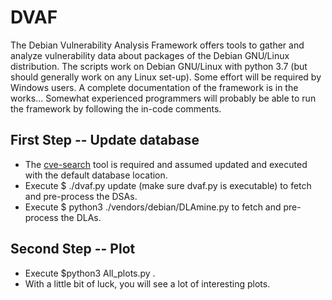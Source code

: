 # DVAF

The Debian Vulnerability Analysis Framework offers tools to gather and analyze vulnerability data about packages of the Debian GNU/Linux distribution. The scripts work on Debian GNU/Linux with python 3.7 (but should generally work on any Linux set-up). Some effort will be required by Windows users. A complete documentation of the framework is in the works... Somewhat experienced programmers will probably be able to run the framework by following the in-code comments.

## First Step -- Update database
- The [cve-search](https://github.com/cve-search/cve-search) tool is required and assumed updated and executed with the default database location.
- Execute $ ./dvaf.py update (make sure dvaf.py is executable) to fetch and pre-process the DSAs.
- Execute $ python3 ./vendors/debian/DLAmine.py to fetch and pre-process the DLAs.

## Second Step -- Plot
- Execute $python3 All_plots.py .
- With a little bit of luck, you will see a lot of interesting plots.
